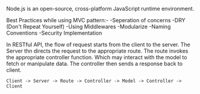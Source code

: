 Node.js is an open-source, cross-platform JavaScript runtime environment. 

Best Practices while using MVC pattern:-
    -Seperation of concerns
    -DRY (Don't Repeat Yourself)
    -Using Middlewares
    -Modularize
    -Naming Conventions
    -Security Implementation

In RESTful API, the flow of request starts from the client to the server. The Server thn directs the request to the appropriate route. The route invokes the appropriate controller function. Which may interact with the model to fetch or manipulate data. The controller then sends a response back to client.
    
    Client -> Server -> Route -> Controller -> Model -> Controller -> Client